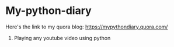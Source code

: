 # My-python-diary

Here's the link to my quora blog:
https://mypythondiary.quora.com/

1) Playing any youtube video using python
